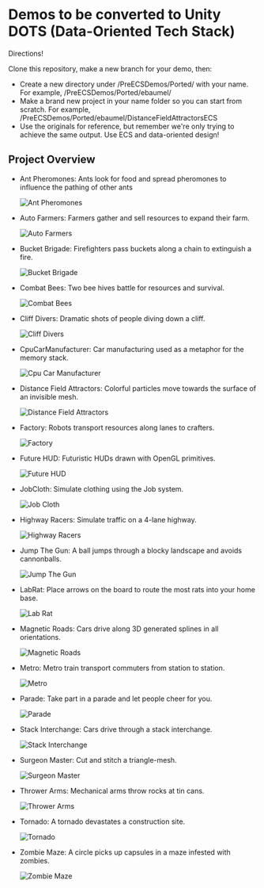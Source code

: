 # Demos to be converted to Unity DOTS (Data-Oriented Tech Stack)

Directions!

Clone this repository, make a new branch for your demo, then:

* Create a new directory under /PreECSDemos/Ported/ with your name. For example, /PreECSDemos/Ported/ebaumel/
* Make a brand new project in your name folder so you can start from scratch. For example, /PreECSDemos/Ported/ebaumel/DistanceFieldAttractorsECS
* Use the originals for reference, but remember we're only trying to achieve the same output. Use ECS and data-oriented design!


## Project Overview

 * Ant Pheromones: Ants look for food and spread pheromones to influence the pathing of other ants

    ![Ant Pheromones](_imgs/AntPhermones.gif?raw=true)
 * Auto Farmers: Farmers gather and sell resources to expand their farm.

    ![Auto Farmers](_imgs/AutoFarmers.png?raw=true)
 * Bucket Brigade: Firefighters pass buckets along a chain to extinguish a fire.

    ![Bucket Brigade](_imgs/BucketBrigade.png?raw=true)
 * Combat Bees: Two bee hives battle for resources and survival.

    ![Combat Bees](_imgs/CombatBees.gif?raw=true)
 * Cliff Divers: Dramatic shots of people diving down a cliff.

    ![Cliff Divers](_imgs/CliffDivers.gif?raw=true)
 * CpuCarManufacturer: Car manufacturing used as a metaphor for the memory stack.

    ![Cpu Car Manufacturer](_imgs/CpuCarManufacturer.png?raw=true)
 * Distance Field Attractors: Colorful particles move towards the surface of an invisible mesh.

    ![Distance Field Attractors](_imgs/DistanceFieldAttractors.gif?raw=true)
 * Factory: Robots transport resources along lanes to crafters.

    ![Factory](_imgs/Factory.png?raw=true)
 * Future HUD: Futuristic HUDs drawn with OpenGL primitives.
 
    ![Future HUD](_imgs/FutureHUD.png?raw=true)
 * JobCloth: Simulate clothing using the Job system.

    ![Job Cloth](_imgs/JobCloth.gif?raw=true)
 * Highway Racers: Simulate traffic on a 4-lane highway.

    ![Highway Racers](_imgs/HighwayRacers.gif?raw=true)
 * Jump The Gun: A ball jumps through a blocky landscape and avoids cannonballs.

    ![Jump The Gun](_imgs/JumpTheGun.gif?raw=true)
 * LabRat: Place arrows on the board to route the most rats into your home base.

    ![Lab Rat](_imgs/LabRat.gif?raw=true)
 * Magnetic Roads: Cars drive along 3D generated splines in all orientations.

    ![Magnetic Roads](_imgs/MagneticRoads.gif?raw=true)
 * Metro: Metro train transport commuters from station to station.

    ![Metro](_imgs/Metro.gif?raw=true)
 * Parade: Take part in a parade and let people cheer for you.

    ![Parade](_imgs/Parade.gif?raw=true)
 * Stack Interchange: Cars drive through a stack interchange.

    ![Stack Interchange](_imgs/StackInterchange.png?raw=true)
 * Surgeon Master: Cut and stitch a triangle-mesh.

    ![Surgeon Master](_imgs/SurgeonMaster.png?raw=true)
 * Thrower Arms: Mechanical arms throw rocks at tin cans.

    ![Thrower Arms](_imgs/ThrowerArms.gif?raw=true)
 * Tornado: A tornado devastates a construction site.

    ![Tornado](_imgs/Tornado.gif?raw=true)
 * Zombie Maze: A circle picks up capsules in a maze infested with zombies.

    ![Zombie Maze](_imgs/ZombieMaze.png?raw=true)